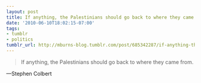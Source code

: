 ```yaml
---
layout: post
title: If anything, the Palestinians should go back to where they came from.
date: '2010-06-10T18:02:15-07:00'
tags:
- tumblr
- politics
tumblr_url: http://mburns-blog.tumblr.com/post/685342287/if-anything-the-palestinians-should-go-back-to
---
```

<blockquote>If anything, the Palestinians should go back to where they came from.</blockquote>&#8212;Stephen Colbert
